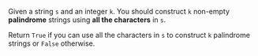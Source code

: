 Given a string `s` and an integer `k`. You should construct `k` non-empty **palindrome** strings using **all the characters** in `s`.

Return `True` if you can use all the characters in `s` to construct `k` palindrome strings or `False` otherwise.